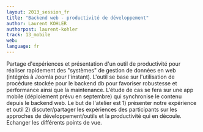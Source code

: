 ```yaml
---
layout: 2013_session_fr
title: "Backend web - productivité de développement"
author: Laurent KOHLER
authorpost: laurent-kohler
track: 13_mobile
web: 
language: fr
---
```


Partage d'expériences et présentation d'un outil de productivité pour réaliser rapidement des "systèmes" de gestion de données en web (intégrés à Joomla pour l'instant). 
L'outil se base sur l'utilisation de procédure stockée pour le backend db pour favoriser robustesse et performance ainsi que la maintenance.
L'étude de cas se fera sur une app mobile (déploiement prévu en septembre) qui synchronise le contenu depuis le backend web.
Le but de l'atelier est 1) présenter notre expérience et outil 2) discuter/partager les expériences des participants sur les approches de développement/outils et la productivité qui en découle. Echanger les différents points de vue.